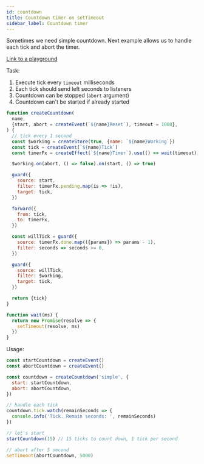 ```yaml
---
id: countdown
title: Countdown timer on setTimeout
sidebar_label: Countdown timer
---
```


Sometimes we need simple countdown. Next example allows us to handle each tick and abort the timer.

[Link to a playground](https://share.effector.dev/DIQP8UbH)

Task:

1. Execute tick every `timeout` milliseconds
2. Each tick should send left seconds to listeners
3. Countdown can be stopped (`abort` argument)
4. Countdown can't be started if already started

```js
function createCountdown(
  name,
  {start, abort = createEvent(`${name}Reset`), timeout = 1000},
) {
  // tick every 1 second
  const $working = createStore(true, {name: `${name}Working`})
  const tick = createEvent(`${name}Tick`)
  const timerFx = createEffect(`${name}Timer`).use(() => wait(timeout))

  $working.on(abort, () => false).on(start, () => true)

  guard({
    source: start,
    filter: timerFx.pending.map(is => !is),
    target: tick,
  })

  forward({
    from: tick,
    to: timerFx,
  })

  const willTick = guard({
    source: timerFx.done.map(({params}) => params - 1),
    filter: seconds => seconds >= 0,
  })

  guard({
    source: willTick,
    filter: $working,
    target: tick,
  })

  return {tick}
}

function wait(ms) {
  return new Promise(resolve => {
    setTimeout(resolve, ms)
  })
}
```

Usage:

```js
const startCountdown = createEvent()
const abortCountdown = createEvent()

const countdown = createCountdown('simple', {
  start: startCountdown,
  abort: abortCountdown,
})

// handle each tick
countdown.tick.watch(remainSeconds => {
  console.info('Tick. Remain seconds: ', remainSeconds)
})

// let's start
startCountdown(15) // 15 ticks to count down, 1 tick per second

// abort after 5 second
setTimeout(abortCountdown, 5000)
```
